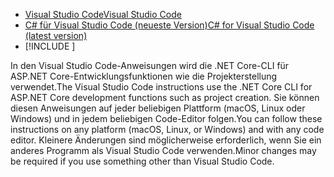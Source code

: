 * [<span data-ttu-id="885fa-101">Visual Studio Code</span><span class="sxs-lookup"><span data-stu-id="885fa-101">Visual Studio Code</span></span>](https://code.visualstudio.com/download)
* [<span data-ttu-id="885fa-102">C# für Visual Studio Code (neueste Version)</span><span class="sxs-lookup"><span data-stu-id="885fa-102">C# for Visual Studio Code (latest version)</span></span>](https://marketplace.visualstudio.com/items?itemName=ms-dotnettools.csharp)
* [!INCLUDE [](~/includes/3.0-SDK.md)]

<span data-ttu-id="885fa-103">In den Visual Studio Code-Anweisungen wird die .NET Core-CLI für ASP.NET Core-Entwicklungsfunktionen wie die Projekterstellung verwendet.</span><span class="sxs-lookup"><span data-stu-id="885fa-103">The Visual Studio Code instructions use the .NET Core CLI for ASP.NET Core development functions such as project creation.</span></span> <span data-ttu-id="885fa-104">Sie können diesen Anweisungen auf jeder beliebigen Plattform (macOS, Linux oder Windows) und in jedem beliebigen Code-Editor folgen.</span><span class="sxs-lookup"><span data-stu-id="885fa-104">You can follow these instructions on any platform (macOS, Linux, or Windows) and with any code editor.</span></span> <span data-ttu-id="885fa-105">Kleinere Änderungen sind möglicherweise erforderlich, wenn Sie ein anderes Programm als Visual Studio Code verwenden.</span><span class="sxs-lookup"><span data-stu-id="885fa-105">Minor changes may be required if you use something other than Visual Studio Code.</span></span>
